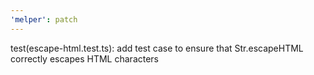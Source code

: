 ```yaml
---
'melper': patch
---
```


test(escape-html.test.ts): add test case to ensure that Str.escapeHTML correctly escapes HTML characters
